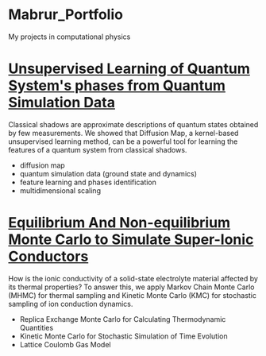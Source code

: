 # Mabrur_Portfolio
My projects in computational physics

# [Unsupervised Learning of Quantum System's phases from Quantum Simulation Data](https://github.com/mabrur-bing/Diffusion-Maps-Classical-Shadows)
 Classical shadows are approximate descriptions of quantum states obtained by few measurements. We showed that Diffusion Map, a kernel-based unsupervised learning method, can be a powerful tool for learning the features of a quantum system from classical shadows.
  - diffusion map
  - quantum simulation data (ground state and dynamics)
  - feature learning and phases identification
  - multidimensional scaling

# [Equilibrium And Non-equilibrium Monte Carlo to Simulate Super-Ionic Conductors](https://github.com/mabrur-bing/Li-ion-Hopping)
How is the ionic conductivity of a solid-state electrolyte material affected by its thermal properties? To answer this, we apply Markov Chain Monte Carlo (MHMC) for thermal sampling and Kinetic Monte Carlo (KMC) for stochastic sampling of ion conduction dynamics.
  - Replica Exchange Monte Carlo for Calculating Thermodynamic Quantities
  - Kinetic Monte Carlo for Stochastic Simulation of Time Evolution
  - Lattice Coulomb Gas Model 
  
